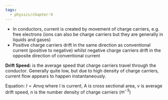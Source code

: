 ```yaml
---
tags:
  - physics/chapter-9
---
```


- In conductors, current is created by movement of charge carriers, e.g. free electrons (ions can also be charge carriers but they are generally in liquids and gases)
- Positive charge carriers drift in the same direction as conventional current (positive to negative) whilst negative charge carriers drift in the opposite direction of conventional current 

**Drift Speed:** is the average speed that charge carriers travel through the conductor. Generally quite low, but due to high density of charge carriers, current flow appears to happen instantaneously.

Equation: $I = Anvq$ where I is current, A is cross sectional area, v is average drift speed, n is the number density of charge carriers ($m^{-3}$)
